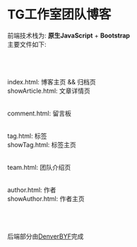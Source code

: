 # TG工作室团队博客
前端技术栈为: **原生JavaScript** + **Bootstrap**<br/>
主要文件如下:<br/><br/><br/><br/>

index.html: 博客主页 && 归档页<br/>
showArticle.html: 文章详情页<br/><br/>

comment.html: 留言板<br/><br/>

tag.html: 标签<br/>
showTag.html: 标签主页<br/><br/>

team.html: 团队介绍页<br/><br/>

author.html: 作者<br/>
showAuthor.html: 作者主页<br/><br/>

<br/><br/>
后端部分由[DenverBYF](https://github.com/DenverBYF)完成



